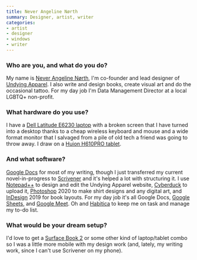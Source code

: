 ```yaml
---
title: Never Angeline Nørth 
summary: Designer, artist, writer 
categories:
- artist
- designer
- windows
- writer
---
```


### Who are you, and what do you do?

My name is [Never Angeline Nørth](https://undying.club/ "Never's website."), I'm co-founder and lead designer of [Undying Apparel](https://apparel.undying.club/ "Never's clothing line."). I also write and design books, create visual art and do the occasional tattoo. For my day job I'm Data Management Director at a local LGBTQ+ non-profit.

### What hardware do you use?

I have a [Dell Latitude E6230 laptop][latitude-e6230] with a broken screen that I have turned into a desktop thanks to a cheap wireless keyboard and mouse and a wide format monitor that I salvaged from a pile of old tech a friend was going to throw away. I draw on a [Huion H610PRO tablet][inspiroy-h610pro].

### And what software?

[Google Docs][google-docs] for most of my writing, though I just transferred my current novel-in-progress to [Scrivener][] and it's helped a lot with structuring it. I use [Notepad++][notepad-plusplus] to design and edit the Undying Apparel website, [Cyberduck][] to upload it, [Photoshop][] 2020 to make shirt designs and any digital art, and [InDesign][] 2019 for book layouts. For my day job it's all Google Docs, [Google Sheets][google-sheets], and [Google Meet][google-meet]. Oh and [Habitica][] to keep me on task and manage my to-do list.

### What would be your dream setup?

I'd love to get a [Surface Book 2][surface-book-2] or some other kind of laptop/tablet combo so I was a little more mobile with my design work (and, lately, my writing work, since I can't use Scrivener on my phone).

[cyberduck]: https://cyberduck.io/ "An FTP/SFTP client."
[google-docs]: https://en.wikipedia.org/wiki/Google_Docs "A web-based office suite."
[google-meet]: https://meet.google.com/ "An enterprise video chat service."
[google-sheets]: https://www.google.com/sheets/about/ "Online spreadsheet software."
[habitica]: https://habitica.com/ "A web-based productivity game."
[indesign]: https://www.adobe.com/products/indesign.html "A desktop/web publishing application."
[inspiroy-h610pro]: https://www.huion.com/pen_tablet/Huion/H610PRO.html<Paste> "A drawing tablet."
[latitude-e6230]: https://www.amazon.com/Dell-Latitude-i7-3520M-Backlit-Keyboard/dp/B00B8TO4CW "A 12.5 inch PC laptop."
[notepad-plusplus]: https://notepad-plus-plus.org/ "A free text/code editor for Windows."
[photoshop]: https://www.adobe.com/products/photoshop.html "A bitmap image editor."
[scrivener]: http://literatureandlatte.com/scrivener.php "A Mac text editor aimed at writers."
[surface-book-2]: https://en.wikipedia.org/wiki/Surface_Book_2 "A 2-in-1 laptop/tablet device."

